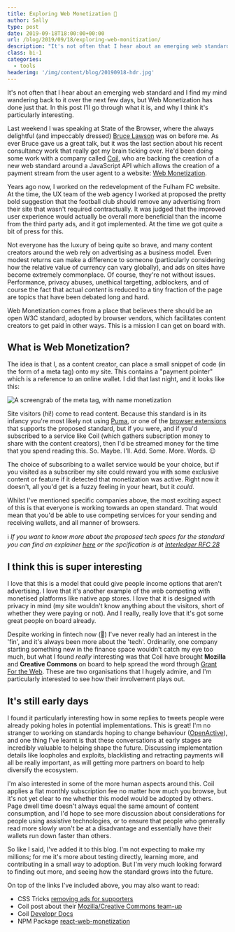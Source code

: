 ```yaml
---
title: Exploring Web Monetization 💸
author: Sally
type: post
date: 2019-09-18T18:00:00+00:00
url: /blog/2019/09/18/exploring-web-monitization/
description: "It's not often that I hear about an emerging web standard and I find my mind wandering back to it over the next few days, but Web Monetization has done just that. In this post I'll go through what it is, and why I think it's particularly interesting."
class: bi-1
categories:
  - tools
headerimg: '/img/content/blog/20190918-hdr.jpg'
---
```


<p class="lede">It's not often that I hear about an emerging web standard and I find my mind wandering back to it over the next few days, but Web Monetization has done just that. In this post I'll go through what it is, and why I think it's particularly interesting.</p>

Last weekend I was speaking at State of the Browser, where the always delightful (and impeccably dressed) [Bruce Lawson](https://www.brucelawson.co.uk/) was on before me. As ever Bruce gave us a great talk, but it was the last section about his recent consultancy work that really got my brain ticking over. He'd been doing some work with a company called [Coil](https://coil.com), who are backing the creation of a new web standard around a JavaScript API which allows the creation of a payment stream from the user agent to a website: [Web Monetization](https://webmonetization.org/).

Years ago now, I worked on the redevelopment of the Fulham FC website. At the time, the UX team of the web agency I worked at proposed the pretty bold suggestion that the football club should remove any advertising from their site that wasn't required contractually. It was judged that the improved user experience would actually be overall more beneficial than the income from the third party ads, and it got implemented. At the time we got quite a bit of press for this. 

Not everyone has the luxury of being quite so brave, and many content creators around the web rely on advertising as a business model. Even modest returns can make a difference to someone (particularly considering how the relative value of currency can vary globally), and ads on sites have become extremely commonplace. Of course, they're not without issues. Performance, privacy abuses, unethical targetting, adblockers, and of course the fact that actual _content_ is reduced to a tiny fraction of the page are topics that have been debated long and hard.

Web Monetization comes from a place that believes there should be an open W3C standard, adopted by browser vendors, which facilitates content creators to get paid in other ways. This is a mission I can get on board with.

## What is Web Monetization?

The idea is that I, as a content creator, can place a small snippet of code (in the form of a meta tag) onto my site. This contains a "payment pointer" which is a reference to an online wallet. I did that last night, and it looks like this:

<img src="/img/content/blog/20190918-meta.jpg" alt="A screengrab of the meta tag, with name monetization" />

Site visitors (hi!) come to read content. Because this standard is in its infancy you're most likely not using [Puma](https://www.pumabrowser.com/), or one of the [browser extensions](https://help.coil.com/en/articles/2701494-supported-devices-browsers) that supports the proposed standard, but if you were, and if you'd subscribed to a service like Coil (which gathers subscription money to share with the content creators), then I'd be streamed money for the time that you spend reading this. So. Maybe. I'll. Add. Some. More. Words. 😉

The choice of subscribing to a wallet service would be your choice, but if you visited as a subscriber my site could reward you with some exclusive content or feature if it detected that monetization was active. Right now it doesn't, all you'd get is a fuzzy feeling in your heart, but it _could_.

Whilst I've mentioned specific companies above, the most exciting aspect of this is that everyone is working towards an open standard. That would mean that you'd be able to use competing services for your sending and receiving wallets, and all manner of browsers. 

ℹ️ *If you want to know more about the proposed tech specs for the standard you can find an explainer [here](https://github.com/adrianhopebailie/web-monetization/blob/master/explainer.md) or the spcification is at [Interledger RFC 28](https://interledger.org/rfcs/0028-web-monetization/)*

## I think this is super interesting

I love that this is a model that could give people income options that aren't advertising. I love that it's another example of the web competing with monetised platforms like native app stores. I love that it is designed with privacy in mind (my site wouldn't know anything about the visitors, short of whether they were paying or not). And I really, really love that it's got some great people on board already. 

Despite working in fintech now (😬) I've never really had an interest in the 'fin', and it's always been more about the 'tech'. Ordinarily, one company starting something new in the finance space wouldn't catch my eye too much, but what I found _really_ interesting was that Coil have brought **Mozilla** and **Creative Commons** on board to help spread the word through [Grant For the Web](https://foundation.mozilla.org/en/blog/100-million-investment-reshape-economics-web/). These are two organisations that I hugely admire, and I'm particularly interested to see how their involvement plays out. 


## It's still early days

I found it particularly interesting how in some replies to tweets people were already poking holes in potential implementations. This is great! I'm no stranger to working on standards hoping to change behaviour ([OpenActive](https://openactive.io)), and one thing I've learnt is that these conversations at early stages are incredibly valuable to helping shape the future. Discussing implementation details like loopholes and exploits, blacklisting and retracting payments will all be really important, as will getting more partners on board to help diversify the ecosystem.

I'm also interested in some of the more human aspects around this. Coil applies a flat monthly subscription fee no matter how much you browse, but it's not yet clear to me whether this model would be adopted by others. Page dwell time doesn't always equal the same amount of content consumption, and I'd hope to see more discussion about considerations for people using assistive technologies, or to ensure that people who generally read more slowly won't be at a disadvantage and essentially have their wallets run down faster than others.

So like I said, I've added it to this blog. I'm not expecting to make my millions; for me it's more about testing directly, learning more, and contributing in a small way to adoption. But I'm very much looking forward to finding out more, and seeing how the standard grows into the future. 

On top of the links I've included above, you may also want to read:

* CSS Tricks [removing ads for supporters](https://css-tricks.com/site-monetization-with-coil-and-removing-ads-for-supporters/)
* Coil post about their [Mozilla/Creative Commons team-up](https://coil.com/p/coil/Coil-Mozilla-and-Creative-Commons-Launch-100-Million-Grant-for-the-Web-to-Advance-Web-Monetization-f/Bdp8Hgcf4)
* Coil [Developr Docs](https://coil.com/docs/)
* NPM Package [react-web-monetization](https://www.npmjs.com/package/react-web-monetization)


